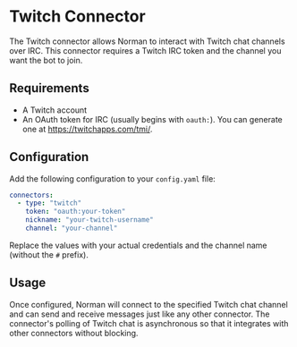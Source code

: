 # Twitch Connector

The Twitch connector allows Norman to interact with Twitch chat channels over IRC.
This connector requires a Twitch IRC token and the channel you want the bot to
join.

## Requirements

- A Twitch account
- An OAuth token for IRC (usually begins with `oauth:`). You can generate one at
  <https://twitchapps.com/tmi/>.

## Configuration

Add the following configuration to your `config.yaml` file:

```yaml
connectors:
  - type: "twitch"
    token: "oauth:your-token"
    nickname: "your-twitch-username"
    channel: "your-channel"
```

Replace the values with your actual credentials and the channel name (without the
`#` prefix).

## Usage

Once configured, Norman will connect to the specified Twitch chat channel and can
send and receive messages just like any other connector.
The connector's polling of Twitch chat is asynchronous so that it integrates
with other connectors without blocking.

